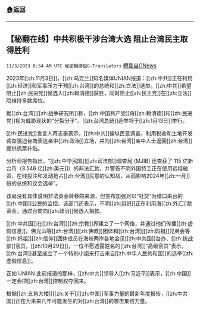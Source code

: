 ###  [:house:返回](README.md)
---


## 【秘翻在线】中共积极干涉台湾大选  阻止台湾民主取得胜利
`11/3/2023 8:54 AM UTC 秘密翻譯組G-Translators` [轉載自GNews](https://gnews.org/articles/1916848)

2023年[[zh:11月3日]]，[[zh:乌克兰]]知名媒体UNIAN报道：[[zh:中共]]正在利用[[zh:经济]]和军事压力干预[[zh:台湾]]的总统和[[zh:立法]]选举。[[zh:中共]]希望阻止[[zh:民进党]]候选人[[zh:赖清德]]获胜，同时阻止[[zh:民主党]]在[[zh:立法]]院维持多数席位。

据[[zh:台湾]][[zh:战争研究所]]称，[[zh:中国共产党]]将[[zh:赖清德]]和[[zh:民进党]]视为威胁现状的“分裂分子”。[[zh:台湾总统]]选举将于[[zh:1月13日]]举行。

[[zh:民进党]]发言人蒋志豪表示，[[zh:中共]]操纵民意调查，利用税收和土地开发调查强迫台商表达亲中[[zh:政治]]立场，并为[[zh:台湾]]亲中人士返回[[zh:台湾]]提供机票补贴。

分析师报告指出，“[[zh:中华民国]][[zh:司法部]]调查局 (MJIB) 还查获了 115 亿新台币（3.546 亿[[zh:美元]]）的非法汇款，并警告不明外国特工正在使用远程融资、在线投注和发动抢占[[zh:台湾]]民意的认知战，从而影响2024年[[zh:一月]]份的总统和议会选举”。

该局没有具体说明非法资金转移的来源，但宣布加强对以“社交”为借口来台的[[zh:中国]]公民的监控。该部门还表示，不明[[zh:组织]]正在利用海[[zh:外汇]]款资金，通过台商向[[zh:政治]]候选人捐款。

[[zh:中共国]]在[[zh:台湾]][[zh:宗教]]界建立了一个网络，并通过他们传播[[zh:虚假信息]]。佛光山等[[zh:台湾]][[zh:佛教]]团体和[[zh:台湾]][[zh:妈祖]]兄弟会等[[zh:妈祖]][[zh:信仰]]团体成员在海峡两岸各地会见[[zh:中共国]]台办、[[zh:统战部]]官员。[[zh:10月29日]]，一位不愿透露姓名的[[zh:台湾]]“高级官员”表示，[[zh:台湾]]甚至成立了一个特别小组来打击来自[[zh:中华人民共和国]]的选举[[zh:虚假信息]]。

正如 UNIAN 此前报道的那样，[[zh:中共]]领导人[[zh:习近平]]表示，[[zh:中国]]一定会把[[zh:台湾]]控制权夺回来。

根据[[zh:五角大楼]][[zh:关于]][[zh:中国]]军事力量的最新年度报告，[[zh:中共国]]正在为未来几年可能发生的对[[zh:台湾]]的袭击集结力量。

